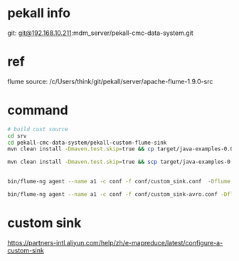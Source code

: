 # pekall info

git: 
git@192.168.10.211:mdm_server/pekall-cmc-data-system.git

# ref
flume source: 
/c/Users/think/git/pekall/server/apache-flume-1.9.0-src

# command
```sh
# build cust source
cd srv
cd pekall-cmc-data-system/pekall-custom-flume-sink
mvn clean install -Dmaven.test.skip=true && cp target/java-examples-0.0.1-SNAPSHOT-jar-with-dependencies.jar  ~/bin/apache-flume-1.9.0-bin/lib/

mvn clean install -Dmaven.test.skip=true && scp target/java-examples-0.0.1-SNAPSHOT-jar-with-dependencies.jar emmjava@192.168.11.99:/home/emmjava/deploy_dir/app_services

 
bin/flume-ng agent --name a1 -c conf -f conf/custom_sink.conf  -Dflume.root.logger=INFO,console

bin/flume-ng agent --name a1 -c conf -f conf/custom_sink-avro.conf -Dflume.root.logger=INFO,console
```

# custom sink
https://partners-intl.aliyun.com/help/zh/e-mapreduce/latest/configure-a-custom-sink